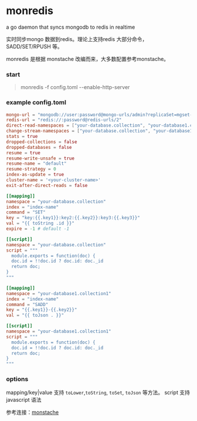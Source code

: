 # monredis
a go daemon that syncs mongodb to redis in realtime


实时同步mongo 数据到redis。理论上支持redis 大部分命令，SADD/SET/RPUSH 等。

monredis 是根据 monstache 改编而来，大多数配置参考monstache。

### start
> monredis -f config.toml --enable-http-server

### example config.toml
```toml
mongo-url = "mongodb://user:password@mongo-urls/admin?replicaSet=mgset-17327671"
redis-url = "redis://:password@redis-urls/2"
direct-read-namespaces = ["your-database.collection", "your-database1.collection2"]
change-stream-namespaces = ["your-database.collection", "your-database1.collection2"]
stats = true
dropped-collections = false
dropped-databases = false
resume = true
resume-write-unsafe = true
resume-name = "default"
resume-strategy = 0
index-as-update = true
cluster-name = '<your-cluster-name>'
exit-after-direct-reads = false

[[mapping]]
namespace = "your-database.collection"
index = "index-name"
command = "SET"
key = "key:{{.key1}}:key2:{{.key2}}:key3:{{.key3}}"
val = "{{ toString .id }}"
expire = -1 # default -1

[[script]]
namespace = "your-database.collection"
script = """
  module.exports = function(doc) {
  doc.id = !!doc.id ? doc.id: doc._id
  return doc;
}
"""

[[mapping]]
namespace = "your-database1.collection1"
index = "index-name"
command = "SADD"
key = "{{.key1}}-{{.key2}}"
val = "{{ toJson . }}"

[[script]]
namespace = "your-database1.collection1"
script = """
  module.exports = function(doc) {
  doc.id = !!doc.id ? doc.id: doc._id
  return doc;
}
"""
```

### options
   mapping/key|value  支持 `toLower`,`toString`, `toSet`, `toJson` 等方法。
   script 支持javascript 语法
   
 
参考连接：[monstache](https://github.com/rwynn/monstache)
